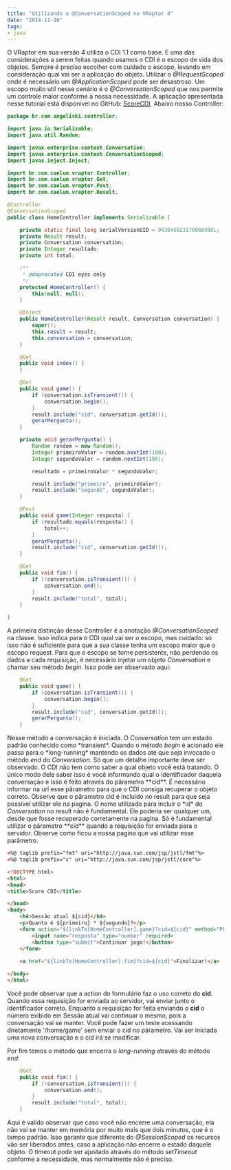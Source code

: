 ```yaml
---
title: "Utilizando o @ConversationScoped no VRaptor 4"
date: "2014-11-16"
tags: 
- java
---
```


O VRaptor em sua versão 4 utiliza o CDI 1.1 como base. E uma das considerações a serem feitas quando usamos o CDI é o escopo de vida dos objetos. Sempre é preciso escolher com cuidado o escopo, levando em consideração qual vai ser a aplicação do objeto. Utilizar o _@RequestScoped_ onde é necessário um _@ApplicationScoped_ pode ser desastroso. Um escopo muito util nesse cenário é o _@ConversationScoped_ que nos permite um controle maior conforme a nossa necessidade. A aplicação apresentada nesse tutorial está disponivel no GitHub: [ScoreCDI](https://github.com/angeliski/ScoreCDI "ScoreCDI"). Abaixo nosso Controller:


```java
package br.com.angeliski.controller;

import java.io.Serializable;
import java.util.Random;

import javax.enterprise.context.Conversation;
import javax.enterprise.context.ConversationScoped;
import javax.inject.Inject;

import br.com.caelum.vraptor.Controller;
import br.com.caelum.vraptor.Get;
import br.com.caelum.vraptor.Post;
import br.com.caelum.vraptor.Result;

@Controller
@ConversationScoped
public class HomeController implements Serializable {

	private static final long serialVersionUID = 943045823176068998L;
	private Result result;
	private Conversation conversation;
	private Integer resultado;
	private int total;

	/**
	 * @deprecated CDI eyes only
	 */
	protected HomeController() {
		this(null, null);
	}

	@Inject
	public HomeController(Result result, Conversation conversation) {
		super();
		this.result = result;
		this.conversation = conversation;
	}

	@Get
	public void index() {
	}

	@Get
	public void game() {
		if (conversation.isTransient()) {
			conversation.begin();
		}
		result.include("cid", conversation.getId());
		gerarPergunta();
	}

	private void gerarPergunta() {
		Random random = new Random();
		Integer primeiroValor = random.nextInt(100);
		Integer segundoValor = random.nextInt(100);

		resultado = primeiroValor * segundoValor;

		result.include("primeiro", primeiroValor);
		result.include("segundo", segundoValor);
	}

	@Post
	public void game(Integer resposta) {
		if (resultado.equals(resposta)) {
			total++;
		}
		gerarPergunta();
		result.include("cid", conversation.getId());
	}

	@Get
	public void fim() {
		if (!conversation.isTransient()) {
			conversation.end();
		}
		result.include("total", total);
	}

} 
```

A primeira distinção desse Controller é a anotação _@ConversationScoped_ na classe. Isso indica para o CDI qual vai ser o escopo, mas cuidado: só isso não é suficiente para que a sua classe tenha um escopo maior que o escopo request. Para que o escopo se torne persistente, não perdendo os dados a cada requisição, é necessário injetar um objeto _Conversation_ e chamar seu método _begin_. Isso pode ser observado aqui:

```java
	@Get
	public void game() {
		if (conversation.isTransient()) {
			conversation.begin();
		}
		result.include("cid", conversation.getId());
		gerarPergunta();
	}
```
Nesse método a conversação é iniciada. O _Conversation_ tem um estado padrão conhecido como \*transient\*. Quando o método _begin_ é acionado ele passa para o \*long-running\* mantendo os dados até que seja invocado o método _end_ do _Conversation_. Só que um detalhe importante deve ser observado. O CDI não tem como saber a qual objeto você está tratando. O único modo dele saber isso é você informando qual o identificador daquela conversação e isso é feito através do pârametro \*\*cid\*\*. É necessário informar na url esse pârametro para que o CDI consiga recuperar o objeto correto. Observe que o pârametro cid é incluido no result para que seja possível utilizar ele na pagina. O nome utilizado para incluir o \*id\* do _Conversation_ no result não é fundamental. Ele poderia ser qualquer um, desde que fosse recuperado corretamente na pagina. Só é fundamental utilizar o pârametro \*\*cid\*\* quando a requisição for enviada para o servidor. Observe como ficou a nossa pagina que vai utilizar esse parâmetro.

```html
<%@ taglib prefix="fmt" uri="http://java.sun.com/jsp/jstl/fmt"%>
<%@ taglib prefix="c" uri="http://java.sun.com/jsp/jstl/core"%>

<!DOCTYPE html>
<html>
<head>
<title>Score CDI</title>

</head>
<body>
	<h4>Sessão atual ${cid}</h4>
	<p>Quanto é ${primeiro} * ${segundo}?</p>
	<form action="${linkTo[HomeController].game}?cid=${cid}" method="POST">
		<input name="resposta" type="number" required>
		<button type="submit">Continuar jogo!</button>
	</form>
	
	<a href="${linkTo[HomeController].fim}?cid=${cid}">Finalizar!</a>

</body>
</html>
```
Você pode observar que a action do formulário faz o uso correto do **cid**. Quando essa requisição for enviada ao servidor, vai enviar junto o identificador correto. Enquanto a requisição for feita enviando o **cid** o número exibido em Sessão atual vai continuar o mesmo, pois a conversação vai se manter. Você pode fazer um teste acessando diretamente '/home/game' sem enviar o cid no pârametro. Vai ser iniciada uma nova conversação e o cid irá se modificar.

Por fim temos o método que encerra o *long-running* através do método _end_:

```java
	@Get
	public void fim() {
		if (!conversation.isTransient()) {
			conversation.end();
		}
		result.include("total", total);
	}
```

Aqui é valido observar que caso você não encerre uma conversação, ela não vai se manter em memória por muito mais que dois minutos, que é o tempo padrão. Isso garante que diferente do _@SessionScoped_ os recursos vão ser liberados antes, caso a aplicação não encerre o estado daquele objeto. O timeout pode ser ajustado através do método _setTimeout_ conforme a necessidade, mas normalmente não é preciso.


<Signature />
